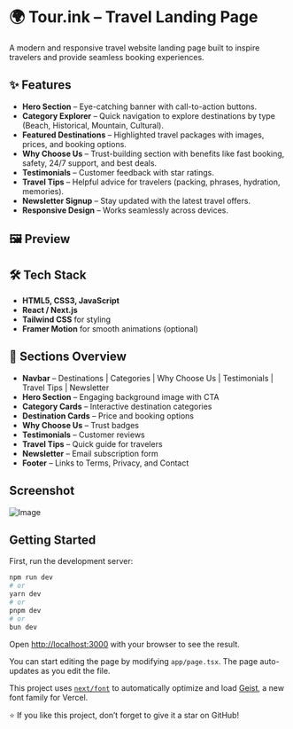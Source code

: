 # 🌍 Tour.ink – Travel Landing Page

A modern and responsive travel website landing page built to inspire travelers and provide seamless booking experiences.

## ✨ Features

* **Hero Section** – Eye-catching banner with call-to-action buttons.
* **Category Explorer** – Quick navigation to explore destinations by type (Beach, Historical, Mountain, Cultural).
* **Featured Destinations** – Highlighted travel packages with images, prices, and booking options.
* **Why Choose Us** – Trust-building section with benefits like fast booking, safety, 24/7 support, and best deals.
* **Testimonials** – Customer feedback with star ratings.
* **Travel Tips** – Helpful advice for travelers (packing, phrases, hydration, memories).
* **Newsletter Signup** – Stay updated with the latest travel offers.
* **Responsive Design** – Works seamlessly across devices.

## 🖼 Preview



## 🛠 Tech Stack

* **HTML5, CSS3, JavaScript**
* **React / Next.js**
* **Tailwind CSS**  for styling
* **Framer Motion** for smooth animations (optional)

## 📌 Sections Overview

* **Navbar** – Destinations | Categories | Why Choose Us | Testimonials | Travel Tips | Newsletter
* **Hero Section** – Engaging background image with CTA
* **Category Cards** – Interactive destination categories
* **Destination Cards** – Price and booking options
* **Why Choose Us** – Trust badges
* **Testimonials** – Customer reviews
* **Travel Tips** – Quick guide for travelers
* **Newsletter** – Email subscription form
* **Footer** – Links to Terms, Privacy, and Contact

## Screenshot

![Image](https://github.com/user-attachments/assets/bef62498-60e6-41fa-b268-c17ff03bdb8b)

## Getting Started

First, run the development server:

```bash
npm run dev
# or
yarn dev
# or
pnpm dev
# or
bun dev
```

Open [http://localhost:3000](http://localhost:3000) with your browser to see the result.

You can start editing the page by modifying `app/page.tsx`. The page auto-updates as you edit the file.

This project uses [`next/font`](https://nextjs.org/docs/app/building-your-application/optimizing/fonts) to automatically optimize and load [Geist](https://vercel.com/font), a new font family for Vercel.





⭐ If you like this project, don’t forget to give it a star on GitHub!
